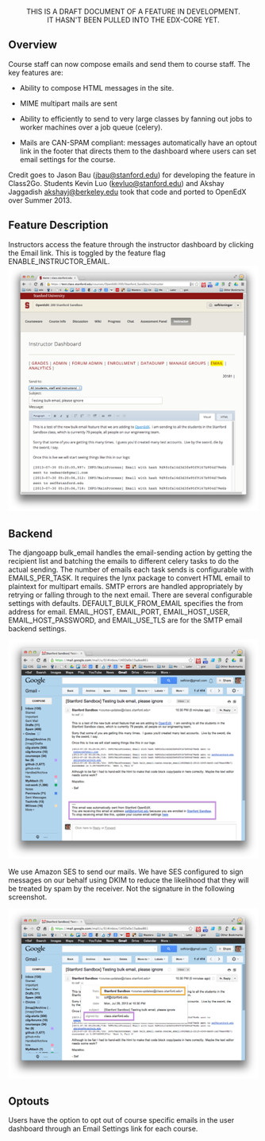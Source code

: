 <p align=center>
THIS IS A DRAFT DOCUMENT OF A FEATURE IN DEVELOPMENT.<br>
IT HASN'T BEEN PULLED INTO THE EDX-CORE YET.
</p>


## Overview

Course staff can now compose emails and send them to course staff.  The
key features are:

* Ability to compose HTML messages in the site.
 
* MIME multipart mails are sent
 
* Ability to efficiently to send to very large classes by fanning out
  jobs to worker machines over a job queue (celery).

* Mails are CAN-SPAM compliant: messages automatically have an optout link in the footer that directs them to the dashboard where users can set email settings for the course.

Credit goes to Jason Bau (<jbau@stanford.edu>) for developing the
feature in Class2Go.  Students Kevin Luo (<kevluo@stanford.edu>) and Akshay
Jaggadish <akshayj@berkeley.edu> took that code and ported to OpenEdX over Summer
2013.


## Feature Description

Instructors access the feature through the instructor dashboard by clicking the Email link.
This is toggled by the feature flag ENABLE_INSTRUCTOR_EMAIL.
![Creating an email](image/bulkemail-editor.png)

## Backend

The djangoapp bulk_email handles the email-sending action by getting the recipient
list and batching the emails to different celery tasks to do the actual sending. The
number of emails each task sends is configurable with EMAILS_PER_TASK. It requires
the lynx package to convert HTML email to plaintext for multipart emails. SMTP errors
are handled appropriately by retrying or falling through to the next email. There are
several configurable settings with defaults. DEFAULT_BULK_FROM_EMAIL specifies the
from address for email. EMAIL_HOST, EMAIL_PORT, EMAIL_HOST_USER, EMAIL_HOST_PASSWORD,
and EMAIL_USE_TLS are for the SMTP email backend settings.

![Resulting message](image/bulkemail-footer.png)

We use Amazon SES to send our mails.  We have SES configured to sign
messages on our behalf using DKIM to reduce the likelihood that they
will be treated by spam by the receiver.  Not the signature in the
following screenshot.

![Message signing](image/bulkemail-dkim.png)

## Optouts

Users have the option to opt out of course specific emails in the user dashboard through an Email Settings link for each course.

